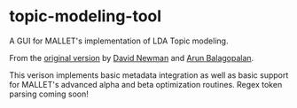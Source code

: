 # topic-modeling-tool

A GUI for MALLET's implementation of LDA Topic modeling.

From the [original version](http://code.google.com/p/topic-modeling-tool
) by [David Newman](http://www.ics.uci.edu/~newman/) and [Arun Balagopalan](https://github.com/arunbg).

This verison implements basic metadata integration as well as basic support for MALLET's advanced alpha and beta optimization routines. Regex token parsing coming soon!


